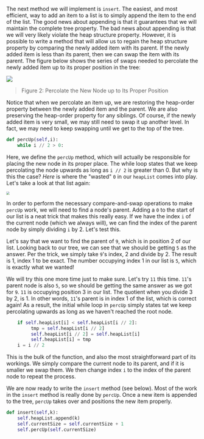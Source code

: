 <!--title={Binary Heap: Insert() and percUp()}-->

<!--badges={Algorithms:15,Python:5}-->

<!--concepts={Binary Search Tree Heap}-->

The next method we will implement is `insert`. The easiest, and most efficient, way to add an item to a list is to simply append the item to the end of the list. The good news about appending is that it guarantees that we will maintain the complete tree property. The bad news about appending is that we will very likely violate the heap structure property. However, it is possible to write a method that will allow us to regain the heap structure property by comparing the newly added item with its parent. If the newly added item is less than its parent, then we can swap the item with its parent. The figure below shows the series of swaps needed to percolate the newly added item up to its proper position in the tree:

![](https://runestone.academy/runestone/books/published/pythonds/_images/percUp.png)

> Figure 2: Percolate the New Node up to Its Proper Position



Notice that when we percolate an item up, we are restoring the heap-order property between the newly added item and the parent. We are also preserving the heap-order property for any siblings. Of course, if the newly added item is very small, we may still need to swap it up another level. In fact, we may need to keep swapping until we get to the top of the tree. 

```python
def percUp(self,i):
    while i // 2 > 0:
```

Here, we define the `percUp` method, which will actually be responsible for placing the new node in its proper place. The while loop states that we keep percolating the node upwards as long as  `i // 2` is greater than 0. But why is this the case? *Here* is where the "wasted" `0` in our `heapList` comes into play. Let's take a look at that list again:

<img src="https://i.imgur.com/acX84jT.png" style="zoom:50%;" />

In order to perform the necessary compare-and-swap operations to make `percUp` work, we will need to find a node's parent. Adding a `0` to the start of our list is a neat trick that makes this really easy. If we have the index `i` of the current node (which we always will), we can find the index of the parent node by simply dividing `i` by 2.  Let's test this.

Let's say that we want to find the parent of `9`, which is in position 2 of our list. Looking back to our tree, we can see that we should be getting `5` as the answer. Per the trick, we simply take `9`'s index, 2 and divide by 2. The result is 1, index 1 to be exact. The number occupying index 1 in our list is `5`, which is exactly what we wanted! 

We will try this one more time just to make sure. Let's try `11` this time. `11`'s parent node is also `5`, so we should be getting the same answer as we got for `9`. `11` is occupying position 3 in our list. The quotient when you divide 3 by 2, is 1. In other words, `11`'s parent is in index 1 of the list, which is correct again! As a result, the initial while loop in `percUp` simply states tat we keep percolating upwards as long as we haven't reached the root node.

```python
	if self.heapList[i] < self.heapList[i // 2]:
         tmp = self.heapList[i // 2]
         self.heapList[i // 2] = self.heapList[i]
         self.heapList[i] = tmp
    i = i // 2
```

This is the bulk of the function, and also the most straightforward part of its workings. We simply compare the current node to its parent, and if it is smaller we swap them. We then change index `i` to the index of the parent node to repeat the process.

We are now ready to write the `insert` method (see below). Most of the work in the `insert` method is really done by `percUp`. Once a new item is appended to the tree, `percUp` takes over and positions the new item properly.

```python
def insert(self,k):
    self.heapList.append(k)
    self.currentSize = self.currentSize + 1
    self.percUp(self.currentSize)
```